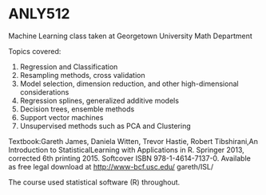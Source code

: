 # ANLY512

Machine Learning class taken at Georgetown University Math Department

Topics covered:

1. Regression and Classification
2. Resampling methods, cross validation
3. Model selection, dimension reduction, and other high-dimensional considerations
4. Regression splines, generalized additive models
5. Decision trees, ensemble methods
6. Support vector machines
7. Unsupervised methods such as PCA and Clustering

Textbook:Gareth James, Daniela Witten, Trevor Hastie, Robert Tibshirani,An Introduction to StatisticalLearning with Applications in R. Springer 2013, corrected 6th printing 2015.  Softcover ISBN 978-1-4614-7137-0.  Available as free legal download at http://www-bcf.usc.edu/ gareth/ISL/

 The course used statistical software (R) throughout.

